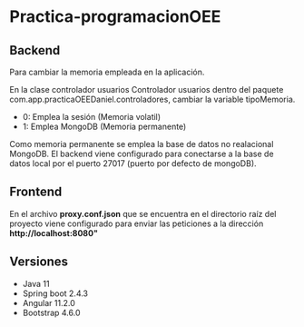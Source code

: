 # Practica-programacionOEE

<h2>Backend</h2>
<p>Para cambiar la memoria empleada en la aplicación.</p>
<p>En la clase controlador usuarios Controlador usuarios dentro del paquete com.app.practicaOEEDaniel.controladores, cambiar la variable tipoMemoria.</p>
<ul>
  <li>0: Emplea la sesión (Memoria volatil)</li>
  <li>1: Emplea MongoDB (Memoria permanente)</li>
 </ul>  

<p>
Como memoria permanente se emplea la base de datos no realacional MongoDB. El backend viene configurado para conectarse a la base de datos local por el puerto 27017 (puerto por defecto de mongoDB).</p>

<h2>Frontend</h2>
<p>En el archivo <strong>proxy.conf.json</strong> que se encuentra en el directorio raíz del proyecto viene configurado para enviar las peticiones a la dirección <strong> http://localhost:8080"</strong></p>


<h2>Versiones</h2>
  <ul>
<li>Java 11</li>
<li>Spring boot 2.4.3</li>
<li>Angular 11.2.0</li>
<li>Bootstrap 4.6.0</li>
    </ul>
  </p>
